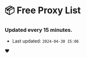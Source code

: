 # :package: Free Proxy List
### Updated every 15 minutes.

- Last updated: `2024-04-30 15:06`

:heart:
